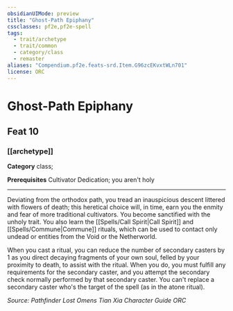 ```yaml
---
obsidianUIMode: preview
title: "Ghost-Path Epiphany"
cssclasses: pf2e,pf2e-spell
tags:
  - trait/archetype
  - trait/common
  - category/class
  - remaster
aliases: "Compendium.pf2e.feats-srd.Item.G96zcEKvxtWLn701"
license: ORC
---
```

# Ghost-Path Epiphany
## Feat 10
### [[archetype]]

**Category** class; 



**Prerequisites** Cultivator Dedication; you aren't holy
* * *
Deviating from the orthodox path, you tread an inauspicious descent littered with flowers of death; this heretical choice will, in time, earn you the enmity and fear of more traditional cultivators. You become sanctified with the unholy trait. You also learn the [[Spells/Call Spirit|Call Spirit]] and [[Spells/Commune|Commune]] rituals, which can be used to contact only undead or entities from the Void or the Netherworld.

When you cast a ritual, you can reduce the number of secondary casters by 1 as you direct decaying fragments of your own soul, felled by your proximity to death, to assist with the ritual. When you do, you must fulfill any requirements for the secondary caster, and you attempt the secondary check normally performed by that secondary caster. You can't replace a secondary caster who's the target of the spell (as in the atone ritual).

*Source: Pathfinder Lost Omens Tian Xia Character Guide*
*ORC*